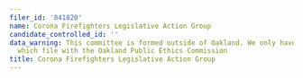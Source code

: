 ```yaml
---
filer_id: '841820'
name: Corona Firefighters Legislative Action Group
candidate_controlled_id: ''
data_warning: This committee is formed outside of Oakland. We only have data on committees
  which file with the Oakland Public Ethics Commission
title: Corona Firefighters Legislative Action Group
---
```

